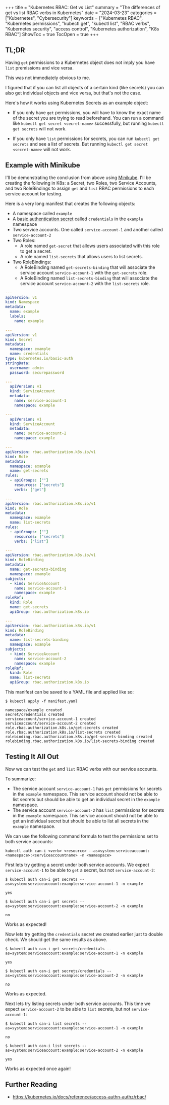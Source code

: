 +++
title = "Kubernetes RBAC: Get vs List"
summary = "The differences of get vs list RBAC verbs in Kubernetes"
date = "2024-03-23"
categories = ["Kubernetes", "Cybersecurity"]
keywords = ["Kubernetes RBAC", "Kubernetes permissions", "kubectl get", "kubectl list", "RBAC verbs", "Kubernetes security", "access control", "Kubernetes authorization", "K8s RBAC"]
ShowToc = true
TocOpen = true
+++

## TL;DR

Having `get` permissions to a Kubernetes object does not imply you have `list` premissions and vice versa.

This was not immediately obvious to me.

I figured that if you can list all objects of a certain kind (like secrets) you can also get individual objects and vice versa, but that's not the case.

Here's how it works using Kubernetes Secrets as an example object:

- If you only have `get` permissions, you will have to know the exact name of the secret you are trying to read beforehand. You can run a command like `kubectl get secret <secret-name>` successfully, but running `kubectl get secrets` will not work.

- If you only have `list` permissions for secrets, you can run `kubectl get secrets` and see a list of secrets. But running `kubectl get secret <secret-name>` will not work.


## Example with Minikube

I'll be demonstrating the conclusion from above using [Minikube](https://minikube.sigs.k8s.io/docs/). I'll be creating the following in K8s: a Secret, two Roles, two Service Accounts, and two RoleBindings to assign `get` and `list` RBAC permissions to each service account for testing.

Here is a very long manifest that creates the following objects:
- A namespace called `example`
- A [basic authentication secret](https://kubernetes.io/docs/concepts/configuration/secret/#basic-authentication-secret) called `credentials` in the `example` namespace
- Two service accounts. One called `service-account-1` and another called `service-account-2`
- Two Roles:
  - A role named `get-secret` that allows users associated with this role to get a secret.
  - A role named `list-secrets` that allows users to list secrets.
- Two RoleBindings:
  - A RoleBinding named `get-secrets-binding` that will associate the service account `service-account-1` with the `get-secrets` role.
  - A RoleBinding named `list-secrets-binding` that will associate the service account `service-account-2` with the `list-secrets` role.


```yaml
---
apiVersion: v1
kind: Namespace
metadata:
  name: example
  labels:
    name: example

---
apiVersion: v1
kind: Secret
metadata:
  namespace: example
  name: credentials
type: kubernetes.io/basic-auth
stringData:
  username: admin
  password: securepassword

---
  apiVersion: v1
  kind: ServiceAccount
  metadata:
    name: service-account-1
    namespace: example

---
  apiVersion: v1
  kind: ServiceAccount
  metadata:
    name: service-account-2
    namespace: example

---
apiVersion: rbac.authorization.k8s.io/v1
kind: Role
metadata:
  namespace: example
  name: get-secrets
rules:
  - apiGroups: [""]
    resources: ["secrets"]
    verbs: ["get"]

---
apiVersion: rbac.authorization.k8s.io/v1
kind: Role
metadata:
  namespace: example
  name: list-secrets
rules:
  - apiGroups: [""]
    resources: ["secrets"]
    verbs: ["list"]

---
apiVersion: rbac.authorization.k8s.io/v1
kind: RoleBinding
metadata:
  name: get-secrets-binding
  namespace: example
subjects:
  - kind: ServiceAccount
    name: service-account-1
    namespace: example
roleRef:
  kind: Role
  name: get-secrets
  apiGroup: rbac.authorization.k8s.io

---
apiVersion: rbac.authorization.k8s.io/v1
kind: RoleBinding
metadata:
  name: list-secrets-binding
  namespace: example
subjects:
  - kind: ServiceAccount
    name: service-account-2
    namespace: example
roleRef:
  kind: Role
  name: list-secrets
  apiGroup: rbac.authorization.k8s.io
```

This manifest can be saved to a YAML file and applied like so:

```shell
$ kubectl apply -f manifest.yaml

namespace/example created
secret/credentials created
serviceaccount/service-account-1 created
serviceaccount/service-account-2 created
role.rbac.authorization.k8s.io/get-secrets created
role.rbac.authorization.k8s.io/list-secrets created
rolebinding.rbac.authorization.k8s.io/get-secrets-binding created
rolebinding.rbac.authorization.k8s.io/list-secrets-binding created
```

## Testing It All Out

Now we can test the `get` and `list` RBAC verbs with our service accounts.

To summarize:
- The service account `service-account-1` has `get` permissions for secrets in the `example` namespace. This service account should not be able to list secrets but should be able to get an individual secret in the `example` namespace.
- The service account `service-account-2` has `list` permissions for secrets in the `example` namespace. This service account should not be able to get an individual secret but should be able to list all secrets in the `example` namespace.

We can use the following command formula to test the permissions set to both service accounts:
```shell
kubectl auth can-i <verb> <resource> --as=system:serviceaccount:<namespace>:<serviceaccountname> -n <namespace>
```

First lets try getting a secret under both service accounts. We expect `service-account-1` to be able to `get` a secret, but not `service-account-2`:

```shell
$ kubectl auth can-i get secrets --as=system:serviceaccount:example:service-account-1 -n example

yes
```

```shell
$ kubectl auth can-i get secrets --as=system:serviceaccount:example:service-account-2 -n example

no
```

Works as expected!

Now lets try getting the `credentials` secret we created earlier just to double check. We should get the same results as above.

```shell
$ kubectl auth can-i get secrets/credentials --as=system:serviceaccount:example:service-account-1 -n example

yes
```

```shell
$ kubectl auth can-i get secrets/credentials --as=system:serviceaccount:example:service-account-2 -n example

no
```

Works as expected.

Next lets try listing secrets under both service accounts. This time we expect `service-account-2` to be able to `list` secrets, but not `service-account-1`:

```shell
$ kubectl auth can-i list secrets --as=system:serviceaccount:example:service-account-1 -n example

no
```

```shell
$ kubectl auth can-i list secrets --as=system:serviceaccount:example:service-account-2 -n example

yes
```

Works as expected once again!

## Further Reading
- https://kubernetes.io/docs/reference/access-authn-authz/rbac/
